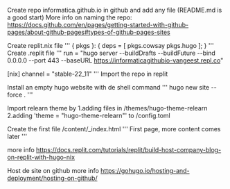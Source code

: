 Create repo informatica.github.io in github and add any file (README.md is a good start)
More info on naming the repo: https://docs.github.com/en/pages/getting-started-with-github-pages/about-github-pages#types-of-github-pages-sites

Create replit.nix file
'''
{ pkgs }: {
    deps = [
        pkgs.cowsay
        pkgs.hugo
    ];
}
'''
Create .replit file
'''
run = "hugo server --buildDrafts --buildFuture --bind 0.0.0.0 --port 443 --baseURL https://informaticagithubio-vangeest.repl.co"

[nix]
channel = "stable-22_11"
'''
Import the repo in replit

Install an empty hugo website with de shell command
'''
hugo new site --force .
'''

Import relearn theme by 
1.adding files in /themes/hugo-theme-relearn
2.adding 'theme = "hugo-theme-relearn"' to /config.toml

Create the first file /content/_index.html
'''
First page, more content comes later
'''

more info https://docs.replit.com/tutorials/replit/build-host-company-blog-on-replit-with-hugo-nix




Host de site on github
more info https://gohugo.io/hosting-and-deployment/hosting-on-github/
